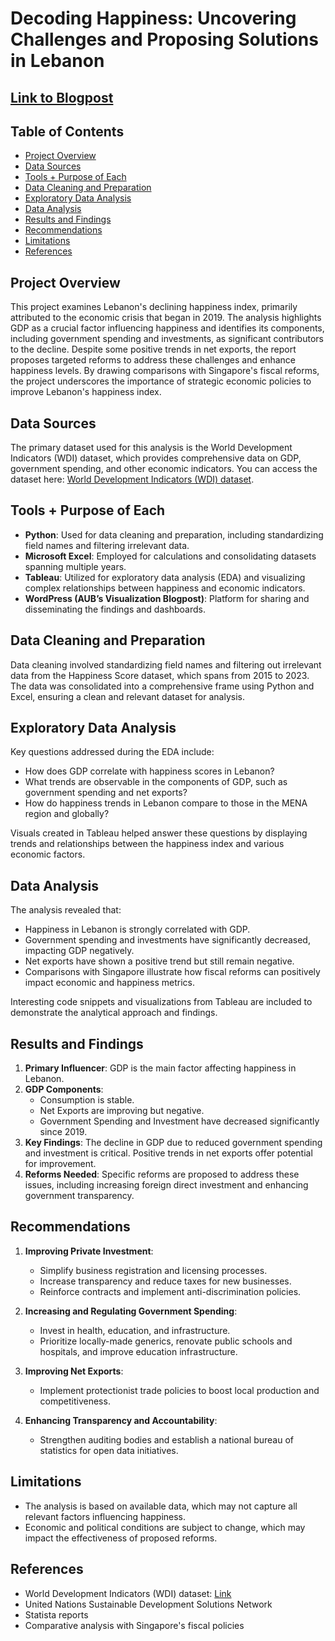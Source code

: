 # Decoding Happiness: Uncovering Challenges and Proposing Solutions in Lebanon

## [Link to Blogpost](https://sites.aub.edu.lb/datavisualization/2023/11/24/happinessinlebanon/)

## Table of Contents
- [Project Overview](#project-overview)
- [Data Sources](#data-sources)
- [Tools + Purpose of Each](#tools--purpose-of-each)
- [Data Cleaning and Preparation](#data-cleaning-and-preparation)
- [Exploratory Data Analysis](#exploratory-data-analysis)
- [Data Analysis](#data-analysis)
- [Results and Findings](#results-and-findings)
- [Recommendations](#recommendations)
- [Limitations](#limitations)
- [References](#references)

## Project Overview
This project examines Lebanon's declining happiness index, primarily attributed to the economic crisis that began in 2019. The analysis highlights GDP as a crucial factor influencing happiness and identifies its components, including government spending and investments, as significant contributors to the decline. Despite some positive trends in net exports, the report proposes targeted reforms to address these challenges and enhance happiness levels. By drawing comparisons with Singapore's fiscal reforms, the project underscores the importance of strategic economic policies to improve Lebanon's happiness index.

## Data Sources
The primary dataset used for this analysis is the World Development Indicators (WDI) dataset, which provides comprehensive data on GDP, government spending, and other economic indicators. You can access the dataset here: [World Development Indicators (WDI) dataset](https://databankfiles.worldbank.org/public/ddpext_download/WH2.pdf).

## Tools + Purpose of Each
- **Python**: Used for data cleaning and preparation, including standardizing field names and filtering irrelevant data.
- **Microsoft Excel**: Employed for calculations and consolidating datasets spanning multiple years.
- **Tableau**: Utilized for exploratory data analysis (EDA) and visualizing complex relationships between happiness and economic indicators.
- **WordPress (AUB’s Visualization Blogpost)**: Platform for sharing and disseminating the findings and dashboards.

## Data Cleaning and Preparation
Data cleaning involved standardizing field names and filtering out irrelevant data from the Happiness Score dataset, which spans from 2015 to 2023. The data was consolidated into a comprehensive frame using Python and Excel, ensuring a clean and relevant dataset for analysis.

## Exploratory Data Analysis
Key questions addressed during the EDA include:
- How does GDP correlate with happiness scores in Lebanon?
- What trends are observable in the components of GDP, such as government spending and net exports?
- How do happiness trends in Lebanon compare to those in the MENA region and globally?

Visuals created in Tableau helped answer these questions by displaying trends and relationships between the happiness index and various economic factors.

## Data Analysis
The analysis revealed that:
- Happiness in Lebanon is strongly correlated with GDP.
- Government spending and investments have significantly decreased, impacting GDP negatively.
- Net exports have shown a positive trend but still remain negative.
- Comparisons with Singapore illustrate how fiscal reforms can positively impact economic and happiness metrics.

Interesting code snippets and visualizations from Tableau are included to demonstrate the analytical approach and findings.

## Results and Findings
1. **Primary Influencer**: GDP is the main factor affecting happiness in Lebanon.
2. **GDP Components**:
   - Consumption is stable.
   - Net Exports are improving but negative.
   - Government Spending and Investment have decreased significantly since 2019.
3. **Key Findings**: The decline in GDP due to reduced government spending and investment is critical. Positive trends in net exports offer potential for improvement.
4. **Reforms Needed**: Specific reforms are proposed to address these issues, including increasing foreign direct investment and enhancing government transparency.

## Recommendations
1. **Improving Private Investment**:
   - Simplify business registration and licensing processes.
   - Increase transparency and reduce taxes for new businesses.
   - Reinforce contracts and implement anti-discrimination policies.

2. **Increasing and Regulating Government Spending**:
   - Invest in health, education, and infrastructure.
   - Prioritize locally-made generics, renovate public schools and hospitals, and improve education infrastructure.

3. **Improving Net Exports**:
   - Implement protectionist trade policies to boost local production and competitiveness.

4. **Enhancing Transparency and Accountability**:
   - Strengthen auditing bodies and establish a national bureau of statistics for open data initiatives.

## Limitations
- The analysis is based on available data, which may not capture all relevant factors influencing happiness.
- Economic and political conditions are subject to change, which may impact the effectiveness of proposed reforms.

## References
- World Development Indicators (WDI) dataset: [Link](https://databankfiles.worldbank.org/public/ddpext_download/WH2.pdf)
- United Nations Sustainable Development Solutions Network
- Statista reports
- Comparative analysis with Singapore's fiscal policies
